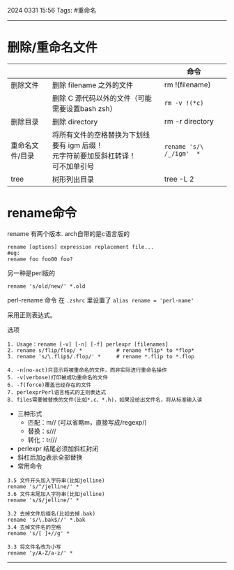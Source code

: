 2024 0331 15:56
Tags: #重命名

---
# 删除/重命名文件

|                 |                                                                                                   | 命令                     |
| --------------- | ------------------------------------------------------------------------------------------------- | ------------------------ |
| 删除文件        | 删除 filename 之外的文件                                                                          | rm !(filename)           |
|                 | 删除 C 源代码以外的文件（可能需要设置bash zsh）                                                   | `rm -v !(*c)`            |
| 删除目录        | 删除 directory                                                                                    | rm -r directory          |
| 重命名文件/目录 | 将所有文件的空格替换为下划线<br />要有 igm 后缀！<br />元字符前要加反斜杠转译！<br />可不加单引号 | `rename 's/\ /_/igm'  *` |
| tree            | 树形列出目录                                                                                      | tree -L 2                |
# rename命令
rename 有两个版本. arch自带的是c语言版的
```shell
rename [options] expression replacement file...
#eg:
rename foo foo00 foo?
```
另一种是perl版的
```shell
rename 's/old/new/' *.old
```

perl-rename 命令
在 `.zshrc` 里设置了 `alias rename = 'perl-name'`

采用正则表达式。

选项
```shell
1. Usage：rename [-v] [-n] [-f] perlexpr [filenames]
2. rename s/flip/flop/ *           # rename *flip* to *flop*
3. rename 's/\.flip$/.flop/' *     # rename *.flip to *.flop

4. -n(no-act)只显示将被重命名的文件，而非实际进行重命名操作
5. -v(verbose)打印被成功重命名的文件
6. -f(force)覆盖已经存在的文件
7. perlexprPerl语言格式的正则表达式
8. files需要被替换的文件(比如*.c、*.h)，如果没给出文件名，将从标准输入读
```

- 三种形式
	- 匹配：m//  (可以省略m，直接写成/regexp/)
	- 替换：s/// 
	- 转化：tr///　
- perlexpr 结尾必须加斜杠封闭
- 斜杠后加g表示全部替换
- 常用命令
```shell
3.5 文件开头加入字符串(比如jelline)  
rename 's/^/jelline/' *  
3.6 文件末尾加入字符串(比如jelline)  
rename 's/$/jelline/' *

3.2 去掉文件后缀名(比如去掉.bak)  
rename 's/\.bak$//' *.bak
3.4 去掉文件名的空格  
rename 's/[ ]+//g' *

3.3 将文件名改为小写  
rename 'y/A-Z/a-z/' *
```





---
